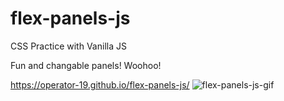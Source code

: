 # flex-panels-js
CSS Practice with Vanilla JS

Fun and changable panels! Woohoo!

https://operator-19.github.io/flex-panels-js/
![flex-panels-js-gif](https://user-images.githubusercontent.com/70670914/140748690-370b5e13-a661-4350-9354-b2c29a342ef6.gif)
